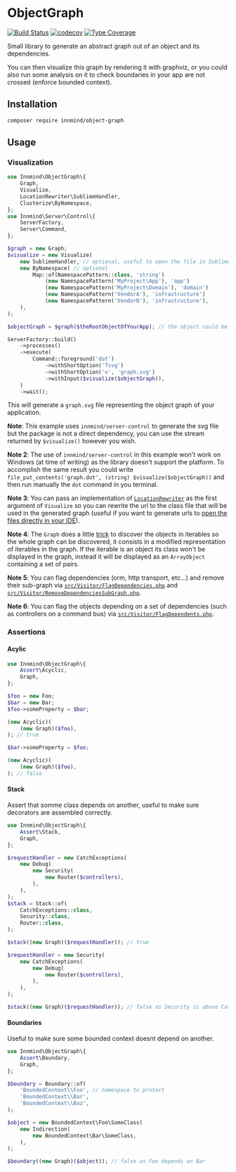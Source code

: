 # ObjectGraph

[![Build Status](https://github.com/innmind/objectgraph/workflows/CI/badge.svg?branch=master)](https://github.com/innmind/objectgraph/actions?query=workflow%3ACI)
[![codecov](https://codecov.io/gh/innmind/objectgraph/branch/develop/graph/badge.svg)](https://codecov.io/gh/innmind/objectgraph)
[![Type Coverage](https://shepherd.dev/github/innmind/objectgraph/coverage.svg)](https://shepherd.dev/github/innmind/objectgraph)

Small library to generate an abstract graph out of an object and its dependencies.

You can then visualize this graph by rendering it with graphviz, or you could also run some analysis on it to check boundaries in your app are not crossed (enforce bounded context).

## Installation

```sh
composer require innmind/object-graph
```

## Usage

### Visualization

```php
use Innmind\ObjectGraph\{
    Graph,
    Visualize,
    LocationRewriter\SublimeHandler,
    Clusterize\ByNamespace,
};
use Innmind\Server\Control\{
    ServerFactory,
    Server\Command,
};

$graph = new Graph;
$visualize = new Visualize(
    new SublimeHandler, // optional, useful to open the file in Sublime Text instead of the browser
    new ByNamespace( // optional
        Map::of(NamespacePattern::class, 'string')
            (new NamespacePattern('MyProject\App'), 'app')
            (new NamespacePattern('MyProject\Domain'), 'domain')
            (new NamespacePattern('VendorA'), 'infrastructure')
            (new NamespacePattern('VendorB'), 'infrastructure'),
    ),
);

$objectGraph = $graph($theRootObjectOfYourApp); // the object could be the framework instance for example

ServerFactory::build()
    ->processes()
    ->execute(
        Command::foreground('dot')
            ->withShortOption('Tsvg')
            ->withShortOption('o', 'graph.svg')
            ->withInput($visualize($objectGraph)),
    )
    ->wait();
```

This will generate a `graph.svg` file representing the object graph of your application.

**Note**: This example uses `innmind/server-control` to generate the svg file but the package is not a direct dependency, you can use the stream returned by `$visualize()` however you wish.

**Note 2**: The use of `innmind/server-control` in this example won't work on Windows (at time of writing) as the library doesn't support the platform. To accomplish the same result you could write `file_put_contents('graph.dot', (string) $visualize($objectGraph))` and then run manually the `dot` command in you terminal.

**Note 3**: You can pass an implementation of [`LocationRewriter`](src/LocationRewriter.php) as the first argument of `Visualize` so you can rewrite the url to the class file that will be used in the generated graph (useful if you want to generate urls to [open the files directly in your IDE](https://github.com/sanduhrs/phpstorm-url-handler#usage)).

**Note 4**: The `Graph` does a little [trick](src/Graph.php#L73) to discover the objects in iterables so the whole graph can be discovered, it consists in a modified representation of iterables in the graph. If the iterable is an object its class won't be displayed in the graph, instead it will be displayed as an `ArrayObject` containing a set of pairs.

**Note 5**: You can flag dependencies (orm, http transport, etc...) and remove their sub-graph via [`src/Visitor/FlagDependencies.php`](src/Visitor/FlagDependencies.php) and [`src/Visitor/RemoveDependenciesSubGraph.php`](src/Visitor/RemoveDependenciesSubGraph.php).

**Note 6**: You can flag the objects depending on a set of dependencies (such as controllers on a command bus) via [`src/Visitor/FlagDependents.php`](src/Visitor/FlagDependents.php).

### Assertions

#### Acylic

```php
use Innmind\ObjectGraph\{
    Assert\Acyclic,
    Graph,
};

$foo = new Foo;
$bar = new Bar;
$foo->someProperty = $bar;

(new Acyclic)(
    (new Graph)($foo),
); // true

$bar->someProperty = $foo;

(new Acyclic)(
    (new Graph)($foo),
); // false
```

#### Stack

Assert that somme class depends on another, useful to make sure decorators are assembled correctly.

```php
use Innmind\ObjectGraph\{
    Assert\Stack,
    Graph,
};

$requestHandler = new CatchExceptions(
    new Debug(
        new Security(
            new Router($controllers),
        ),
    ),
);
$stack = Stack::of(
    CatchExceptions::class,
    Security::class,
    Router::class,
);

$stack((new Graph)($requestHandler)); // true

$requestHandler = new Security(
    new CatchExceptions(
        new Debug(
            new Router($controllers),
        ),
    ),
);

$stack((new Graph)($requestHandler)); // false as Security is above CatchExceptions
```

#### Boundaries

Useful to make sure some bounded context doesnt depend on another.

```php
use Innmind\ObjectGraph\{
    Assert\Boundary,
    Graph,
};

$boundary = Boundary::of(
    'BoundedContext\\Foo', // namespace to protect
    'BoundedContext\\Bar',
    'BoundedContext\\Baz',
);

$object = new BoundedContext\Foo\SomeClass(
    new Indirection(
        new BoundedContext\Bar\SomeClass,
    ),
);

$boundary((new Graph)($object)); // false as Foo depends on Bar
```
